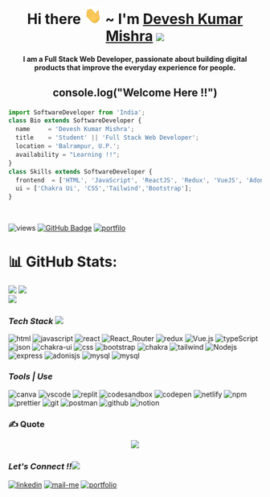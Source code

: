 
<h1 align="center">Hi there <img src="https://raw.githubusercontent.com/ABSphreak/ABSphreak/master/gifs/Hi.gif" width="35" /> ~ I'm <a href="https://devn5900.github.io">Devesh Kumar Mishra</a>
<img width="33" bottom="-20" src="https://user-images.githubusercontent.com/97526754/173172254-697ba77e-bed8-4ffc-b1d1-2c20ede245b0.gif" /></h1>
<h4 align="center" margin="0px">I am a Full Stack Web Developer, passionate about building digital products that improve the everyday experience for people.</h4>

<h2 align="center">
console.log("Welcome Here !!")
</h2>


```js
import SoftwareDeveloper from 'India';
class Bio extends SoftwareDeveloper {
  name     = 'Devesh Kumar Mishra';
  title    = 'Student' || 'Full Stack Web Developer';
  location = 'Balrampur, U.P.';
  availability = "Learning !!";
}
class Skills extends SoftwareDeveloper {
  frontend  = ['HTML', 'JavaScript', 'ReactJS', 'Redux', 'VueJS', 'AdonisJS', 'Node Js', 'Express Js', 'Mongo DB', 'MySql', ];
  ui = ['Chakra Ui', 'CSS','Tailwind','Bootstrap'];
}
```
<br/>
<p align="left"> <img src="https://komarev.com/ghpvc/?username=devn5900&label=Profile%20views&color=0e75b6&style=for-the-badge" alt="views" />
<a href="https://github.com/devn5900?tab=followers" target="blank"><img src="https://img.shields.io/github/followers/devn5900?label=Followers&style=for-the-badge" alt="GitHub Badge"></a>
 <a href="https://devn5900.github.io/" target="_blank">
 <img src="https://img.shields.io/badge/Portfolio-%23000000.svg?style=for-the-badge&logo=firefox&logoColor=#FF7139" alt="portfilo" />
 </a>
</p>

# 📊 GitHub Stats:
<div style="display:'flex'">
<img src="https://github-readme-stats.vercel.app/api?username=devn5900&theme=blue-green&hide_border=true&include_all_commits=true&count_private=true"/>
<img src="https://github-readme-streak-stats.herokuapp.com/?user=devn5900&theme=blue-green&hide_border=true"/>
 </div>
<img src="https://github-readme-stats.vercel.app/api/top-langs/?username=devn5900&theme=blue-green&hide_border=true&include_all_commits=true&count_private=true&layout=compact"/>


<h3><i>Tech Stack <img src="https://camo.githubusercontent.com/beb64ff21c883e318e4f5db5231c2ba4175705bea1c9249e82a41ab375db4f75/68747470733a2f2f6d65646961322e67697068792e636f6d2f6d656469612f51737347456d706b79454f684243623765312f67697068792e6769663f6369643d656366303565343761306e336769316266716e74716d6f62386739616964316f796a327772336473336d67373030626c267269643d67697068792e676966" width="35"/></i></h3>

<p align="left">
  <img src="https://img.shields.io/badge/html5-%23E34F26.svg?style=for-the-badge&logo=html5&logoColor=white" alt="html"/>
  <img src="https://img.shields.io/badge/javascript-%23323330.svg?style=for-the-badge&logo=javascript&logoColor=%23F7DF1E" alt="javascript"/>
  <img src="https://img.shields.io/badge/react-%2320232a.svg?style=for-the-badge&logo=react&logoColor=%2361DAFB" alt="react"/>
  
   <img src="https://img.shields.io/badge/React_Router-CA4245?style=for-the-badge&logo=react-router&logoColor=white" alt="React_Router" />
  <img src="https://img.shields.io/badge/redux-%23593d88.svg?style=for-the-badge&logo=redux&logoColor=white" alt="redux"/>
  
  <img src="https://img.shields.io/badge/Vue.js-11252B.svg?style=for-the-badge&logo=Vue.js&logoColor=white" alt="Vue.js"/>
  <img src="https://img.shields.io/badge/typescript-%23007ACC.svg?style=for-the-badge&logo=typescript&logoColor=white" alt="typeScript" />
      <immg src="https://img.shields.io/badge/redux-%23593d88.svg?style=for-the-badge&logo=redux&logoColor=white" alt="Redux" />
      
  <img src="https://img.shields.io/badge/json-5E5C5C?style=for-the-badge&logo=json&logoColor=white" alt="json" />
  <img src="https://img.shields.io/badge/Chakra--UI-319795?style=for-the-badge&logo=chakra-ui&logoColor=white" alt="chakra-ui" /> 
  <img src="https://img.shields.io/badge/css-%231572B6.svg?style=for-the-badge&logo=css3&logoColor=white" alt="css"/>
    <img src="https://img.shields.io/badge/bootstrap-6F2CF4?style=for-the-badge&logo=bootstrap&logoColor=white" alt="bootstrap" />
     <img src="https://img.shields.io/badge/chakra ui-%2320232a.svg?style=for-the-badge&logo=chakraui&logoColor=%2361DAFB" alt="chakra" />
      <img src="https://img.shields.io/badge/tailwind css-%2320232a.svg?style=for-the-badge&logo=tailwindcss&logoColor=%2361DAFB" alt="tailwind" />
<img src="https://img.shields.io/badge/Nodejs-%2320232a.svg?style=for-the-badge&logo=node.js&logoColor=%2361DAFB" alt="Nodejs" />
<img src="https://img.shields.io/badge/express-%2320232a.svg?style=for-the-badge&logo=express&logoColor=%2361DAFB" alt="express" />
<img src="https://img.shields.io/badge/Adonis js-%2320232a.svg?style=for-the-badge&logo=adonisjs&logoColor=%2361DAFB" alt="adonisjs" />
<img src="https://img.shields.io/badge/mysql-%2300f.svg?style=for-the-badge&logo=mysql&logoColor=white" alt="mysql" />
<img src="https://img.shields.io/badge/mongodb-darkgreen.svg?style=for-the-badge&logo=mongodb&logoColor=white" alt="mysql" />
                
                
                
                
                
                
                
              
              
              
              
              
              
              
              
              
  
       
    
   
  
 
  
</p>

<!-- <img src="" alt="" /> -->
<h3><i>Tools | Use</i></h3>
<p align="left">
  <img src="https://img.shields.io/badge/Canva-%2300C4CC.svg?&style=for-the-badge&logo=Canva&logoColor=white" alt="canva" />
  <img src="https://img.shields.io/badge/VSCode-0078D4?style=for-the-badge&logo=visual%20studio%20code&logoColor=white" alt="vscode" />
  <img src="https://img.shields.io/badge/replit-667881?style=for-the-badge&logo=replit&logoColor=white" alt="replit" />
  <img src="https://img.shields.io/badge/Codesandbox-000000?style=for-the-badge&logo=CodeSandbox&logoColor=white" alt="codesandbox" />
  <img src="https://img.shields.io/badge/Codepen-000000?style=for-the-badge&logo=codepen&logoColor=white" alt="codepen" />
  <img src="https://img.shields.io/badge/Netlify-00C7B7?style=for-the-badge&logo=netlify&logoColor=white" alt="netlify" />
  <img src="https://img.shields.io/badge/NPM-%23000000.svg?style=for-the-badge&logo=npm&logoColor=white" alt="npm"/>
  <img src="https://img.shields.io/badge/prettier-1A2C34?style=for-the-badge&logo=prettier&logoColor=F7BA3E" alt="prettier" />
  <img src="https://img.shields.io/badge/Git-f44d27?style=for-the-badge&logo=git&logoColor=white" alt="git"/>
  <img src="https://img.shields.io/badge/Postman-FF6C37?style=for-the-badge&logo=Postman&logoColor=white" alt="postman"/>
  <img src="https://img.shields.io/badge/GitHub-100000?style=for-the-badge&logo=github&logoColor=white" alt="github"/>
  <img src="https://img.shields.io/badge/Notion-000000?style=for-the-badge&logo=notion&logoColor=white" alt="notion" />
</p>

### ✍️ Quote
<p align="center">
<img src="https://quotes-github-readme.vercel.app/api?type=horizontal&theme=gruvbox" />
</p>

<h3><i>Let's Connect !!<img src="https://raw.githubusercontent.com/ShahriarShafin/ShahriarShafin/main/Assets/handshake.gif" width="100" /></i></h3>
<span align="left">
  <a href="https://www.linkedin.com/in/devesh-kumar-mishra-58b481152/" target="_blank"><img align="center" src="https://img.shields.io/badge/LinkedIn-0077B5?style=for-the-badge&logo=linkedin&logoColor=white" alt="linkedin" /></a>
  <a title="devn5900@gmail.com" href="mailto:akashkmt963@gmail.com" target="_blank"><img align="center" src="https://img.shields.io/badge/Gmail-D14836?style=for-the-badge&logo=gmail&logoColor=white" alt="mail-me" /></a>
  <a href="https://devn5900.github.io/" target="_blank"><img align="center" src="https://img.shields.io/badge/website-000000?style=for-the-badge&logo=About.me&logoColor=white" alt="portfolio" /></a>
</span>
<br />


